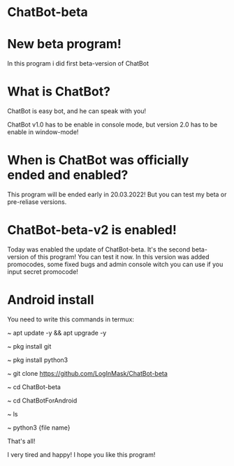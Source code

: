 # ChatBot-beta

# New beta program!

In this program i did first beta-version of ChatBot

# What is ChatBot?

ChatBot is easy bot, and he can speak with you!

ChatBot v1.0 has to be enable in console mode, but
version 2.0 has to be enable in window-mode!

# When is ChatBot was officially ended and enabled?

This program will be ended early in 20.03.2022!
But you can test my beta or pre-reliase versions.

# ChatBot-beta-v2 is enabled!
Today was enabled the update of ChatBot-beta.
It's the second beta-version of this program!
You can test it now.
In this version was added promocodes, some fixed bugs
and admin console witch you can use if you input secret promocode!

# Android install
You need to write this commands in termux:

~ apt update -y && apt upgrade -y

~ pkg install git

~ pkg install python3

~ git clone https://github.com/LogInMask/ChatBot-beta

~ cd ChatBot-beta

~ cd ChatBotForAndroid

~ ls

~ python3 {file name}

That's all!

I very tired and happy!
I hope you like this program!

